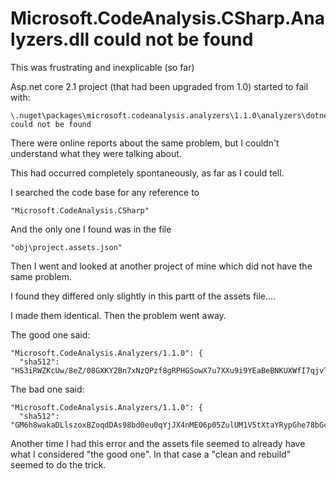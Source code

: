 ﻿# Microsoft.CodeAnalysis.CSharp.Analyzers.dll could not be found

This was frustrating and inexplicable (so far)

Asp.net core 2.1 project (that had been upgraded from 1.0) started to fail with:

	\.nuget\packages\microsoft.codeanalysis.analyzers\1.1.0\analyzers\dotnet\cs\Microsoft.CodeAnalysis.CSharp.Analyzers.dll
	could not be found

There were online reports about the same problem, but I couldn't understand what they were talking about.

This had occurred completely spontaneously, as far as I could tell.

I searched the code base for any reference to

	"Microsoft.CodeAnalysis.CSharp"

And the only one I found was in the file

	"obj\project.assets.json"

Then I went and looked at another project of mine which did not have the same problem.

I found they differed only slightly in this partt of the assets file....

I made them identical. Then the problem went away.

The good one said:

    "Microsoft.CodeAnalysis.Analyzers/1.1.0": {
      "sha512": "HS3iRWZKcUw/8eZ/08GXKY2Bn7xNzQPzf8gRPHGSowX7u7XXu9i9YEaBeBNKUXWfI7qjvT2zXtLUvbN0hds8vg==",

The bad one said:

    "Microsoft.CodeAnalysis.Analyzers/1.1.0": {
      "sha512": "GM6h8wakaDLlszoxBZoqdDAs98bd0eu0qYjJX4nMEO6p05ZulUM1V5tXtaYRypGhe78bGci02ejvH4SAumYsKA==",

Another time I had this error and the assets file seemed to already have what I considered "the good one". In that case a "clean and rebuild" seemed to do the trick.